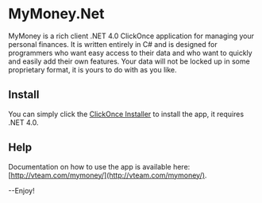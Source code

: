 # MyMoney.Net
MyMoney is a rich client .NET 4.0 ClickOnce application for managing your personal finances. It is written entirely in C# and is designed for programmers who want easy access to their data and who want to quickly and easily add their own features. Your data will not be locked up in some proprietary format, it is yours to do with as you like.

## Install

You can simply click the [ClickOnce Installer](http://vteam.com/MyMoney/download/MyMoney.application) to install the app, it requires
.NET 4.0.  

## Help

Documentation on how to use the app is available here: [http://vteam.com/mymoney/](http://vteam.com/mymoney/).

--Enjoy!
